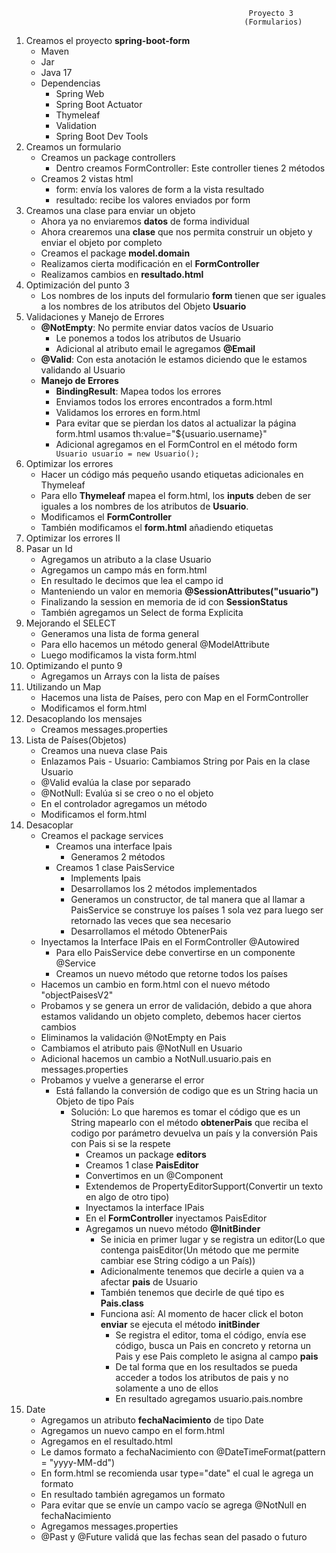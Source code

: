                                                          Proyecto 3
                                                        (Formularios)

1. Creamos el proyecto **spring-boot-form**
   - Maven
   - Jar
   - Java 17
   - Dependencias
     - Spring Web
     - Spring Boot Actuator
     - Thymeleaf
     - Validation
     - Spring Boot Dev Tools
2. Creamos un formulario
   - Creamos un package controllers
     - Dentro creamos FormController: Este controller tienes 2 métodos
   - Creamos 2 vistas html
     - form: envía los valores de form a la vista resultado
     - resultado: recibe los valores enviados por form
3. Creamos una clase para enviar un objeto
   - Ahora ya no enviaremos **datos** de forma individual
   - Ahora crearemos una **clase** que nos permita construir un objeto y enviar el objeto por completo
   - Creamos el package **model.domain**
   - Realizamos cierta modificación en el **FormController**
   - Realizamos cambios en **resultado.html**
4. Optimización del punto 3
   - Los nombres de los inputs del formulario **form** tienen que ser iguales a los nombres de los atributos del Objeto **Usuario**
5. Validaciones y Manejo de Errores
   - **@NotEmpty**: No permite enviar datos vacíos de Usuario
     - Le ponemos a todos los atributos de Usuario
     - Adicional al atributo email le agregamos **@Email**
   - **@Valid**: Con esta anotación le estamos diciendo que le estamos validando al Usuario
   - **Manejo de Errores**
     - **BindingResult**: Mapea todos los errores
     - Enviamos todos los errores encontrados a form.html
     - Validamos los errores en form.html
     - Para evitar que se pierdan los datos al actualizar la página form.html usamos th:value="${usuario.username}"
     - Adicional agregamos en el FormControl en el método form <code> Usuario usuario = new Usuario();</code>
6. Optimizar los errores
   - Hacer un código más pequeño usando etiquetas adicionales en Thymeleaf
   - Para ello **Thymeleaf** mapea el form.html, los **inputs** deben de ser iguales a los nombres de los atributos de **Usuario**.
   - Modificamos el **FormController**
   - También modificamos el **form.html** añadiendo etiquetas
7. Optimizar los errores II
8. Pasar un Id
   - Agregamos un atributo a la clase Usuario
   - Agregamos un campo más en form.html
   - En resultado le decimos que lea el campo id
   - Manteniendo un valor en memoria **@SessionAttributes("usuario")**
   - Finalizando la session en memoria de id con **SessionStatus**
   - También agregamos un Select de forma Explicita
9. Mejorando el SELECT
   - Generamos una lista de forma general
   - Para ello hacemos un método general @ModelAttribute
   - Luego modificamos la vista form.html
10. Optimizando el punto 9
    - Agregamos un Arrays con la lista de países
11. Utilizando un Map
    - Hacemos una lista de Países, pero con Map en el FormController
    - Modificamos el form.html
12. Desacoplando los mensajes
    - Creamos messages.properties
13. Lista de Países(Objetos)
    - Creamos una nueva clase Pais
    - Enlazamos Pais - Usuario: Cambiamos String por Pais en la clase Usuario
    - @Valid evalúa la clase por separado
    - @NotNull: Evalúa si se creo o no el objeto
    - En el controlador agregamos un método
    - Modificamos el form.html
14. Desacoplar
    - Creamos el package services
      - Creamos una interface Ipais
        - Generamos 2 métodos
      - Creamos 1 clase PaisService
        - Implements Ipais
        - Desarrollamos los 2 métodos implementados
        - Generamos un constructor, de tal manera que al llamar a PaisService se construye los países 1 sola vez para luego ser retornado las veces que sea necesario
        - Desarrollamos el método ObtenerPais
    - Inyectamos la Interface IPais en el FormController @Autowired
      - Para ello PaisService debe convertirse en un componente @Service
      - Creamos un nuevo método que retorne todos los países
    - Hacemos un cambio en form.html con el nuevo método "objectPaisesV2"
    - Probamos y se genera un error de validación, debido a que ahora estamos validando un objeto completo, debemos hacer ciertos cambios
    - Eliminamos la validación @NotEmpty en Pais
    - Cambiamos el atributo pais @NotNull en Usuario
    - Adicional hacemos un cambio a NotNull.usuario.pais en messages.properties
    - Probamos y vuelve a generarse el error
      - Está fallando la conversión de codigo que es un String hacia un Objeto de tipo País
        - Solución: Lo que haremos es tomar el código que es un String mapearlo con el método **obtenerPais** que reciba el codigo por parámetro devuelva un país y la conversión Pais con Pais si se la respete
          - Creamos un package **editors**
          - Creamos 1 clase **PaisEditor**
          - Convertimos en un @Component
          - Extendemos de PropertyEditorSupport(Convertir un texto en algo de otro tipo)
          - Inyectamos la interface IPais
          - En el **FormController** inyectamos PaisEditor
          - Agregamos un nuevo método **@InitBinder**
            - Se inicia en primer lugar y se registra un editor(Lo que contenga paisEditor(Un método que me permite cambiar ese String código a un País))
            - Adicionalmente tenemos que decirle a quien va a afectar **pais** de Usuario
            - También tenemos que decirle de qué tipo es **Pais.class**
            - Funciona así: Al momento de hacer click el boton **enviar** se ejecuta el método **initBinder**
              - Se registra el editor, toma el código, envía ese código, busca un Pais en concreto y retorna un Pais y ese Pais completo le asigna al campo **pais**
              - De tal forma que en los resultados se pueda acceder a todos los atributos de pais y no solamente a uno de ellos
              - En resultado agregamos usuario.pais.nombre
15. Date
    - Agregamos un atributo **fechaNacimiento** de tipo Date
    - Agregamos un nuevo campo en el form.html
    - Agregamos en el resultado.html
    - Le damos formato a fechaNacimiento con @DateTimeFormat(pattern = "yyyy-MM-dd")
    - En form.html se recomienda usar type="date" el cual le agrega un formato
    - En resultado también agregamos un formato
    - Para evitar que se envíe un campo vacío se agrega @NotNull en fechaNacimiento
    - Agregamos messages.properties
    - @Past y @Future validá que las fechas sean del pasado o futuro
